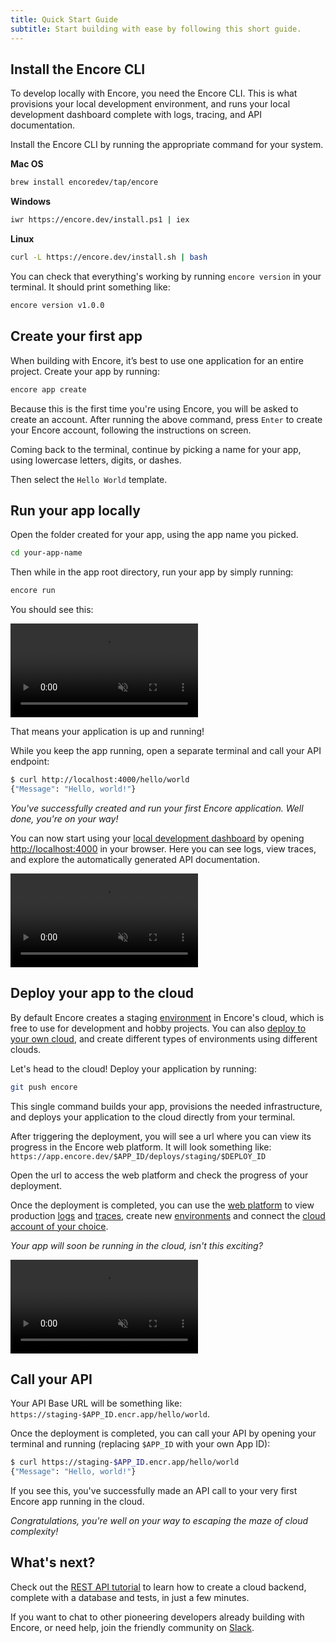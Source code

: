 ```yaml
---
title: Quick Start Guide
subtitle: Start building with ease by following this short guide.
---
```

## Install the Encore CLI
To develop locally with Encore, you need the Encore CLI. This is what provisions your local development environment, and runs your local development dashboard complete with logs, tracing, and API documentation.

Install the Encore CLI by running the appropriate command for your system.

**Mac OS**
```bash
brew install encoredev/tap/encore
```

**Windows**
```bash
iwr https://encore.dev/install.ps1 | iex
```

**Linux**
```bash
curl -L https://encore.dev/install.sh | bash
```

You can check that everything's working by running `encore version` in your terminal.
It should print something like:
```bash
encore version v1.0.0
```

## Create your first app
When building with Encore, it’s best to use one application for an entire project. Create your app by running:
```bash
encore app create
```

Because this is the first time you're using Encore, you will be asked to create an account.
After running the above command, press `Enter` to create your Encore account, following the instructions on screen.

Coming back to the terminal, continue by picking a name for your app, using lowercase letters, digits, or dashes.

Then select the `Hello World` template.

## Run your app locally

Open the folder created for your app, using the app name you picked.
```bash
cd your-app-name
```

Then while in the app root directory, run your app by simply running:
```bash
encore run
```

You should see this:

<video autoPlay playsInline loop controls muted className="w-full h-full">
	<source src="/assets/docs/encorerun.mp4" className="w-full h-full" type="video/mp4" />
</video>

That means your application is up and running!

While you keep the app running, open a separate terminal and call your API endpoint:

```bash
$ curl http://localhost:4000/hello/world
{"Message": "Hello, world!"}
```

_You've successfully created and run your first Encore application. Well done, you're on your way!_

You can now start using your [local development dashboard](/docs/observability/dev-dash) by opening [http://localhost:4000](http://localhost:4000) in your browser. Here you can see logs, view traces, and explore the automatically generated API documentation.

<video autoPlay playsInline loop controls muted className="w-full h-full">
	<source src="/assets/docs/quickstart_localdevdash.mp4" className="w-full h-full" type="video/mp4" />
</video>

## Deploy your app to the cloud

By default Encore creates a staging [environment](/docs/deploy/environments) in Encore's cloud, which is free to use for
development and hobby projects. You can also [deploy to your own cloud](/docs/deploy/own-cloud), and create different types of environments using different clouds.

Let's head to the cloud! Deploy your application by running:

```bash
git push encore
```

This single command builds your app, provisions the needed infrastructure, and deploys your application to the cloud
directly from your terminal.

After triggering the deployment, you will see a url where you can view its progress in the Encore web platform.
It will look something like:  `https://app.encore.dev/$APP_ID/deploys/staging/$DEPLOY_ID`

Open the url to access the web platform and check the progress of your deployment.

Once the deployment is completed, you can use the [web platform](https://app.encore.dev) to view production [logs](/docs/observability/logging) and [traces](/docs/observability/tracing), create new [environments](/docs/deploy/environments) and connect the [cloud account of your choice](/docs/deploy/own-cloud).

*Your app will soon be running in the cloud, isn't this exciting?*

<video autoPlay playsInline loop controls muted className="w-full h-full">
	<source src="/assets/docs/deployment.mp4" className="w-full h-full" type="video/mp4" />
</video>

## Call your API
Your API Base URL will be something like: `https://staging-$APP_ID.encr.app/hello/world`.

Once the deployment is completed, you can call your API by opening your terminal and running (replacing `$APP_ID` with your own App ID):

```bash
$ curl https://staging-$APP_ID.encr.app/hello/world
{"Message": "Hello, world!"}
```

If you see this, you've successfully made an API call to your very first Encore app running in the cloud.

*Congratulations, you're well on your way to escaping the maze of cloud complexity!*

## What's next?

Check out the [REST API tutorial](/docs/tutorials/rest-api) to learn how to create a cloud backend, complete with a database and tests, in just a few minutes.

If you want to chat to other pioneering developers already building with Encore, or need help, join the friendly community on [Slack](/slack).

